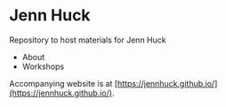 # Jenn Huck
Repository to host materials for Jenn Huck
* About
* Workshops

Accompanying website is at [https://jennhuck.github.io/](https://jennhuck.github.io/).
